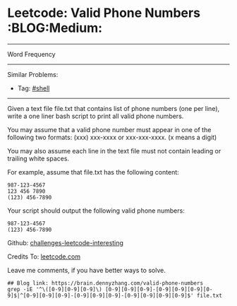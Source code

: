 # Leetcode: Valid Phone Numbers     :BLOG:Medium:


---

Word Frequency  

---

Similar Problems:  
-   Tag: [#shell](https://brain.dennyzhang.com/tag/shell)

---

Given a text file file.txt that contains list of phone numbers (one per line), write a one liner bash script to print all valid phone numbers.  

You may assume that a valid phone number must appear in one of the following two formats: (xxx) xxx-xxxx or xxx-xxx-xxxx. (x means a digit)  

You may also assume each line in the text file must not contain leading or trailing white spaces.  

For example, assume that file.txt has the following content:  

    987-123-4567
    123 456 7890
    (123) 456-7890

Your script should output the following valid phone numbers:  

    987-123-4567
    (123) 456-7890

Github: [challenges-leetcode-interesting](https://github.com/DennyZhang/challenges-leetcode-interesting/tree/master/valid-phone-numbers)  

Credits To: [leetcode.com](https://leetcode.com/problems/valid-phone-numbers/description/)  

Leave me comments, if you have better ways to solve.  

    ## Blog link: https://brain.dennyzhang.com/valid-phone-numbers
    grep -iE '^\([0-9][0-9][0-9]\) [0-9][0-9][0-9]-[0-9][0-9][0-9][0-9]$|^[0-9][0-9][0-9]-[0-9][0-9][0-9]-[0-9][0-9][0-9][0-9]$' file.txt